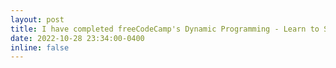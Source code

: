 ```yaml
---
layout: post
title: I have completed freeCodeCamp's Dynamic Programming - Learn to Solve Algorithmic Problems & Coding Challenges tutorial!
date: 2022-10-28 23:34:00-0400
inline: false
---
```

